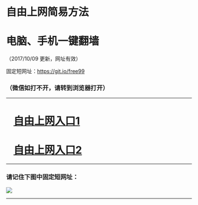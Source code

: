 ﻿# 自由上网简易方法

# 电脑、手机一键翻墙

（2017/10/09 更新，网址有效）

固定短网址：https://git.io/free99

### （微信如打不开，请转到浏览器打开）


***





# &nbsp;&nbsp; <a href="http://ft1386732695.fwq-tz-1001.info/fwqtz01.html?t=100900128655 " target="_blank">自由上网入口1</a>
# &nbsp;&nbsp; <a href="http://ft2698628121.fwq-tz-1002.info/fwqtz02.html?t=100900131814 " target="_blank">自由上网入口2</a>
***

### 请记住下图中固定短网址：

<img src="https://s3-us-west-2.amazonaws.com/fwq-1001/yjfq-20170905okok.png" /> 


***

